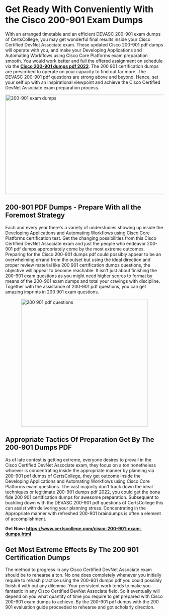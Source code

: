 <h1><strong>Get Ready With Conveniently With the Cisco 200-901 Exam Dumps&nbsp;</strong></h1>
<p><span style="font-weight: 400;">With an arranged timetable and an efficient DEVASC 200-901 exam dumps of CertsCollege, you may get wonderful final results inside your Cisco Certified DevNet Associate exam. These updated Cisco 200-901 pdf dumps will operate with you, and make your Developing Applications and Automating Workflows using Cisco Core Platforms exam preparation smooth. You would work better and full the offered assignment on schedule via the <strong><a href="https://www.certscollege.com/cisco-200-901-exam-dumps.html">Cisco 200-901 dumps pdf 2022</a></strong>. The 200 901 certification dumps are prescribed to operate on your capacity to find out far more. The DEVASC 200-901 pdf questions are strong above and beyond. Hence, set your self up with an inspirational viewpoint and achieve the Cisco Certified DevNet Associate exam preparation process.&nbsp;</span></p>
<p><span style="font-weight: 400;"><img style="display: block; margin-left: auto; margin-right: auto;" src="https://i.ibb.co/CPDK3ps/Yellow-and-Blue-Initiative-Blog-Banner.png" alt="200-901 exam dumps" width="559" height="315" /></span></p>
<h2><strong>200-901 PDF Dumps - Prepare With all the Foremost Strategy</strong></h2>
<p><span style="font-weight: 400;">Each and every year there's a variety of understudies showing up inside the Developing Applications and Automating Workflows using Cisco Core Platforms certification test. Get the changing possibilities from this Cisco Certified DevNet Associate exam and just the people who endeavor 200-901 pdf dumps appropriately come by the most extreme outcomes. Preparing for the Cisco 200-901 dumps pdf could possibly appear to be an overwhelming errand from the outset but using the ideal direction and proper review material like 200 901 certification dumps questions, the objective will appear to become reachable. It isn't just about finishing the 200-901 exam questions as you might need higher scores to format by means of the 200-901 exam dumps and total your cravings with discipline. Together with the assistance of 200-901 pdf questions, you can get amazing imprints in 200 901 exam questions.</span></p>
<p><span style="font-weight: 400;"><a href="https://tinyurl.com/yc6z8vyk"><img style="display: block; margin-left: auto; margin-right: auto;" src="https://i.ibb.co/9tMrhdY/Teacher-Appreciation-Invitation.png" alt="200 901 pdf questions " width="404" height="404" /></a></span></p>
<h2><strong>Appropriate Tactics Of Preparation Get By The 200-901 Dumps PDF</strong></h2>
<p><span style="font-weight: 400;">As of late contest is getting extreme, everyone desires to prevail in the Cisco Certified DevNet Associate exam, they focus on a ton nonetheless whoever is concentrating inside the appropriate manner by planning via 200-901 pdf dumps of CertsCollege, they get outcome inside the Developing Applications and Automating Workflows using Cisco Core Platforms exam questions. The vast majority don't track down the ideal techniques or legitimate 200-901 dumps pdf 2022, you could get the bona fide 200 901 certification dumps for awesome preparation. Subsequent to buckling down with the DEVASC 200-901 pdf questions of CertsCollege this can assist with delivering your planning stress. Concentrating in the Appropriate manner with refreshed 200-901 braindumps is often a element of accomplishment.</span></p>
<p><span style="font-weight: 400;"><strong>Get Now: <a href="https://www.certscollege.com/cisco-200-901-exam-dumps.html">https://www.certscollege.com/cisco-200-901-exam-dumps.html</a></strong></span></p>
<h2><strong>Get Most Extreme Effects By The 200 901 Certification Dumps</strong></h2>
<p><span style="font-weight: 400;">The method to progress in any Cisco Certified DevNet Associate exam should be to rehearse a ton. No one does completely whenever you initially require to rehash practice using the 200-901 dumps pdf you could possibly finish it with out any dilemma. Your persistent work tends to make you fantastic in any Cisco Certified DevNet Associate field. So it eventually will depend on you what quantity of time you require to get prepared with Cisco 200-901 exam dumps to achieve. By the 200-901 pdf dumps with the 200 901 evaluation guide proceeded to rehearse and got scholarly direction.</span></p>
